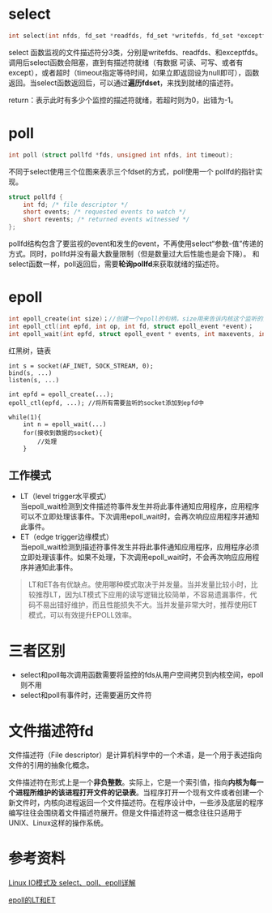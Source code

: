 # select
``` C
int select(int nfds, fd_set *readfds, fd_set *writefds, fd_set *exceptfds, struct timeval *timeout)
```
select 函数监视的文件描述符分3类，分别是writefds、readfds、和exceptfds。调用后select函数会阻塞，直到有描述符就绪（有数据 可读、可写、或者有except），或者超时（timeout指定等待时间，如果立即返回设为null即可），函数返回。当select函数返回后，可以通过**遍历fdset**，来找到就绪的描述符。

return：表示此时有多少个监控的描述符就绪，若超时则为0，出错为-1。


# poll
``` C
int poll (struct pollfd *fds, unsigned int nfds, int timeout);
```
不同于select使用三个位图来表示三个fdset的方式，poll使用一个 pollfd的指针实现。
``` C
struct pollfd {
    int fd; /* file descriptor */
    short events; /* requested events to watch */
    short revents; /* returned events witnessed */
};
```
pollfd结构包含了要监视的event和发生的event，不再使用select“参数-值”传递的方式。同时，pollfd并没有最大数量限制（但是数量过大后性能也是会下降）。 和select函数一样，poll返回后，需要**轮询pollfd**来获取就绪的描述符。

# epoll
``` C
int epoll_create(int size)；//创建一个epoll的句柄，size用来告诉内核这个监听的数目一共有多大
int epoll_ctl(int epfd, int op, int fd, struct epoll_event *event)；
int epoll_wait(int epfd, struct epoll_event * events, int maxevents, int timeout);
```

红黑树，链表


```
int s = socket(AF_INET, SOCK_STREAM, 0);    
bind(s, ...) 
listen(s, ...) 
 
int epfd = epoll_create(...); 
epoll_ctl(epfd, ...); //将所有需要监听的socket添加到epfd中 
 
while(1){ 
    int n = epoll_wait(...) 
    for(接收到数据的socket){ 
        //处理 
    } 
```


## 工作模式
- LT（level trigger水平模式）<br>
当epoll_wait检测到文件描述符事件发生并将此事件通知应用程序，应用程序可以不立即处理该事件。下次调用epoll_wait时，会再次响应应用程序并通知此事件。
- ET（edge trigger边缘模式）<br>
当epoll_wait检测到描述符事件发生并将此事件通知应用程序，应用程序必须立即处理该事件。如果不处理，下次调用epoll_wait时，不会再次响应应用程序并通知此事件。
> LT和ET各有优缺点。使用哪种模式取决于并发量。当并发量比较小时，比较推荐LT，因为LT模式下应用的读写逻辑比较简单，不容易遗漏事件，代码不易出错好维护，而且性能损失不大。当并发量非常大时，推荐使用ET模式，可以有效提升EPOLL效率。


# 三者区别
- select和poll每次调用函数需要将监控的fds从用户空间拷贝到内核空间，epoll则不用
- select和poll有事件时，还需要遍历文件符

# 文件描述符fd
文件描述符（File descriptor）是计算机科学中的一个术语，是一个用于表述指向文件的引用的抽象化概念。

文件描述符在形式上是一个**非负整数**。实际上，它是一个索引值，指向**内核为每一个进程所维护的该进程打开文件的记录表**。当程序打开一个现有文件或者创建一个新文件时，内核向进程返回一个文件描述符。在程序设计中，一些涉及底层的程序编写往往会围绕着文件描述符展开。但是文件描述符这一概念往往只适用于UNIX、Linux这样的操作系统。

# 参考资料
[Linux IO模式及 select、poll、epoll详解](https://segmentfault.com/a/1190000003063859)

[epoll的LT和ET](https://www.jianshu.com/p/d3442ff24ba6)